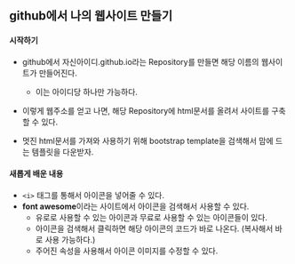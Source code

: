 ## github에서 나의 웹사이트 만들기

#### 시작하기

* github에서 자신아이디.github.io라는 Repository를 만들면 해당 이름의 웹사이트가 만들어진다.
  * 이는 아이디당 하나만 가능하다.
* 이렇게 웹주소를 얻고 나면, 해당 Repository에 html문서를 올려서 사이트를 구축할 수 있다.

* 멋진 html문서를 가져와 사용하기 위해 bootstrap template을 검색해서 맘에 드는 템플릿을 다운받자.



#### 새롭게 배운 내용

* `<i>` 태그를 통해서 아이콘을 넣어줄 수 있다.
* **font awesome**이라는 사이트에서 아이콘을 검색해서 사용할 수 있다. 
  * 유로로 사용할 수 있는 아이콘과 무료로 사용할 수 있는 아이콘들이 있다. 
  * 아이콘을 검색해서 클릭하면 해당 아이콘의 코드가 바로 나온다.
    (복사해서 바로 사용 가능하다.)
  * 주어진 속성을 사용해서 아이콘 이미지를 수정할 수 있다.

